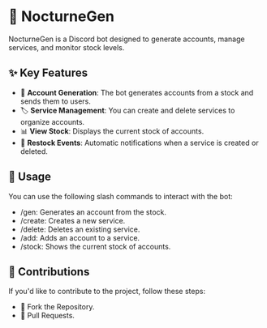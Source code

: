 # 🤖 NocturneGen

NocturneGen is a Discord bot designed to generate accounts, manage services, and monitor stock levels.

## ✨ Key Features
- 🔄 **Account Generation**: The bot generates accounts from a stock and sends them to users.
- 🏷 **Service Management**: You can create and delete services to organize accounts.
- 📊 **View Stock**: Displays the current stock of accounts.
- 🔔 **Restock Events**: Automatic notifications when a service is created or deleted.

## 🚀 Usage
You can use the following slash commands to interact with the bot:

- /gen: Generates an account from the stock.
- /create: Creates a new service.
- /delete: Deletes an existing service.
- /add: Adds an account to a service.
- /stock: Shows the current stock of accounts.

## 🤝 Contributions
If you'd like to contribute to the project, follow these steps:

- 🍴 Fork the Repository.
- 📝 Pull Requests.
